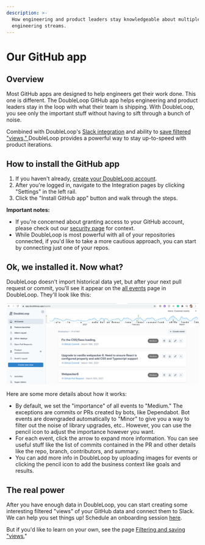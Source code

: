 ```yaml
---
description: >-
  How engineering and product leaders stay knowledgeable about multiple
  engineering streams.
---
```


# Our GitHub app

## Overview

Most GitHub apps are designed to help engineers get their work done. This one is different. The DoubleLoop GitHub app helps engineering and product leaders stay in the loop with what their team is shipping. With DoubleLoop, you see only the important stuff without having to sift through a bunch of noise.

Combined with DoubleLoop's [Slack integration](slack-setup.md) and ability to [save filtered "views," ](filtering-and-saving-views.md)DoubleLoop provides a powerful way to stay up-to-speed with product iterations.

## How to install the GitHub app

1. If you haven't already, [create your DoubleLoop account](https://app.doubleloop.app/sign_up).
2. After you're logged in, navigate to the Integration pages by clicking "Settings" in the left rail.
3. Click the "Install GitHub app" button and walk through the steps.

**Important notes:**

* If you're concerned about granting access to your GitHub account, please check out our [security page](https://www.doubleloop.app/security) for context.
* While DoubleLoop is most powerful with all of your repositories connected, if you'd like to take a more cautious approach, you can start by connecting just one of your repos.

## Ok, we installed it. Now what?

DoubleLoop doesn't import historical data yet, but after your next pull request or commit, you'll see it appear on the [all events](https://app.doubleloop.app/events) page in DoubleLoop. They'll look like this:

![What your GitHub events will look like.](../.gitbook/assets/screen-shot-2021-03-11-at-1.37.48-pm.png)

Here are some more details about how it works:

* By default, we set the "importance" of all events to "Medium." The exceptions are commits or PRs created by bots, like Dependabot. Bot events are downgraded automatically to "Minor" to give you a way to filter out the noise of library upgrades, etc.. However, you can use the pencil icon to adjust the importance however you want.
* For each event, click the arrow to expand more information. You can see useful stuff like the list of commits contained in the PR and other details like the repo, branch,  contributors, and summary.
* You can add more info in DoubleLoop by uploading images for events or clicking the pencil icon to add the business context like goals and results.

## The real power

After you have enough data in DoubleLoop, you can start creating some interesting filtered "views" of your GitHub data and connect them to Slack. We can help you set things up! Schedule an onboarding session [here](https://calendly.com/doubleloop/onboarding).

But if you'd like to learn on your own,  see the page [Filtering and saving "views.](filtering-and-saving-views.md)"

